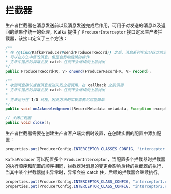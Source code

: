 # 拦截器

生产者拦截器在消息发送前以及消息发送完成后作用，可用于对发送的消息以及返回的结果作统一的处理。Kafka 提供了 `ProducerInterceptor` 接口定义生产者拦截器，该接口定义了三个方法：
```java
/**
* 在 {@link{KafkaProducer#send(ProducerRecord)} 之后，消息系列化和分区之前调用
* 可以在方法中修改消息，但是会影响后续的操作
* 方法中抛出的异常会被 catch 住而不会继续向上层抛出
*/
public ProducerRecord<K, V> onSend(ProducerRecord<K, V> record);

/**
* 收到消息确认或者消息发送失败之后调用，在 callback 之前调用
* 方法中抛出的异常会被 catch 住而不会继续向上层抛出
*
* 方法运行在 I/O 线程，因此方法的实现需要尽可能简单
*/
public void onAcknowledgement(RecordMetadata metadata, Exception exception);

// 关闭拦截器
public void close();
```
生产者拦截器需要在创建生产者客户端实例时设置，在创建实例的配置中添加配置：
```java
properties.put(ProducerConfig.INTERCEPTOR_CLASSES_CONFIG, "interceptor.class.name");
```
`KafkaProducer` 可以配置多个 `ProducerInterceptor`，当配置多个拦截器时拦截器的执行顺序和配置的顺序相同，拦截器对消息的变更会影响后续的拦截器的执行，当其中某个拦截器抛出异常时，异常会被 catch 住，后续的拦截器会继续执行。
```java
properties.put(ProducerConfig.INTERCEPTOR_CLASS_CONFIG, "interceptor1.class.name");
properties.put(ProducerConfig.INTERCEPTOR_CLASS_CONFIG, "interceptor2.class.name");
```